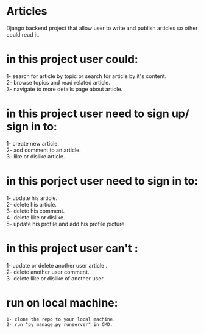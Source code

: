 # Articles
Django backend project that allow user to write and publish articles so other could read it.

# in this project user could:
   1- search for article by topic or search for article by it's content.
   </br>
   2- browse topics and read related article.
   </br>
   3- navigate to more details page about article.
   
# in this project user need to sign up/ sign in to:
   1- create new article.
   </br>
   2- add comment to an article.
   </br>
   3- like or dislike article.
 
# in this porject user need to sign in to:
   1- update his article.
   </br>
   2- delete his article.
   </br>
   3- delete his comment.
   </br>
   4- delete like or dislike.
   </br>
   5- update his profile and add his profile picture
   
# in this project user can't :
   1- update or delete another user article .
   </br>
   2- delete another user comment.
   </br>
   3- delete like or dislike of another user.
   </br>
  
  
  # run on local machine:
    1- clone the repo to your local machine.
    2- run "py manage.py runserver" in CMD.
  
